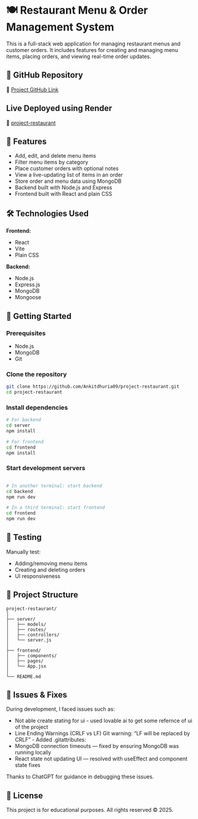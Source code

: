 # 🍽️ Restaurant Menu & Order Management System

This is a full-stack web application for managing restaurant menus and customer orders. It includes features for creating and managing menu items, placing orders, and viewing real-time order updates.

## 📁 GitHub Repository

🔗 [Project GitHub Link](https://github.com/Ankitdhuria09/project-restaurant)

## Live Deployed using Render 

🔗 [project-restaurant](https://project-restaurant-fuv3.onrender.com)

## 📌 Features

- Add, edit, and delete menu items
- Filter menu items by category
- Place customer orders with optional notes
- View a live-updating list of items in an order
- Store order and menu data using MongoDB
- Backend built with Node.js and Express
- Frontend built with React and plain CSS

## 🛠️ Technologies Used

**Frontend:**
- React
- Vite
- Plain CSS

**Backend:**
- Node.js
- Express.js
- MongoDB
- Mongoose

## 🚀 Getting Started

### Prerequisites

- Node.js
- MongoDB
- Git

### Clone the repository

```bash
git clone https://github.com/Ankitdhuria09/project-restaurant.git
cd project-restaurant
```

### Install dependencies

```bash
# For backend
cd server
npm install

# For frontend
cd frontend
npm install
```

### Start development servers

```bash

# In another terminal: start backend
cd backend
npm run dev

# In a third terminal: start frontend
cd frontend
npm run dev
```

## 🧪 Testing

Manually test:
- Adding/removing menu items
- Creating and deleting orders
- UI responsiveness

## 🧩 Project Structure

```
project-restaurant/
│
├── server/
│   ├── models/
│   ├── routes/
│   ├── controllers/
│   └── server.js
│
├── frontend/
│   ├── components/
│   ├── pages/
│   └── App.jsx
│
└── README.md
```

## 🐞 Issues & Fixes

During development, I faced issues such as:
- Not able create stating for ui - used lovable ai to get some refernce of ui of the project
- Line Ending Warnings (CRLF vs LF) Git warning: “LF will be replaced by CRLF” - Added .gitattributes:
- MongoDB connection timeouts — fixed by ensuring MongoDB was running locally
- React state not updating UI — resolved with useEffect and component state fixes

Thanks to ChatGPT for guidance in debugging these issues.

## 📜 License

This project is for educational purposes. All rights reserved © 2025.
